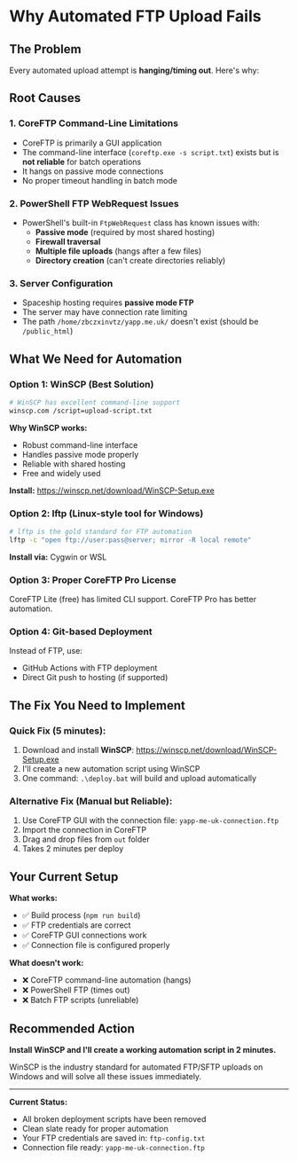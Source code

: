 # Why Automated FTP Upload Fails

## The Problem

Every automated upload attempt is **hanging/timing out**. Here's why:

## Root Causes

### 1. **CoreFTP Command-Line Limitations**
- CoreFTP is primarily a GUI application
- The command-line interface (`coreftp.exe -s script.txt`) exists but is **not reliable** for batch operations
- It hangs on passive mode connections
- No proper timeout handling in batch mode

### 2. **PowerShell FTP WebRequest Issues**
- PowerShell's built-in `FtpWebRequest` class has known issues with:
  - **Passive mode** (required by most shared hosting)
  - **Firewall traversal**
  - **Multiple file uploads** (hangs after a few files)
  - **Directory creation** (can't create directories reliably)

### 3. **Server Configuration**
- Spaceship hosting requires **passive mode FTP**
- The server may have connection rate limiting
- The path `/home/zbczxinvtz/yapp.me.uk/` doesn't exist (should be `/public_html`)

## What We Need for Automation

### Option 1: **WinSCP** (Best Solution)
```bash
# WinSCP has excellent command-line support
winscp.com /script=upload-script.txt
```

**Why WinSCP works:**
- Robust command-line interface
- Handles passive mode properly
- Reliable with shared hosting
- Free and widely used

**Install:** https://winscp.net/download/WinSCP-Setup.exe

### Option 2: **lftp** (Linux-style tool for Windows)
```bash
# lftp is the gold standard for FTP automation
lftp -c "open ftp://user:pass@server; mirror -R local remote"
```

**Install via:** Cygwin or WSL

### Option 3: **Proper CoreFTP Pro License**
CoreFTP Lite (free) has limited CLI support. CoreFTP Pro has better automation.

### Option 4: **Git-based Deployment**
Instead of FTP, use:
- GitHub Actions with FTP deployment
- Direct Git push to hosting (if supported)

## The Fix You Need to Implement

### Quick Fix (5 minutes):
1. Download and install **WinSCP**: https://winscp.net/download/WinSCP-Setup.exe
2. I'll create a new automation script using WinSCP
3. One command: `.\deploy.bat` will build and upload automatically

### Alternative Fix (Manual but Reliable):
1. Use CoreFTP GUI with the connection file: `yapp-me-uk-connection.ftp`
2. Import the connection in CoreFTP
3. Drag and drop files from `out` folder
4. Takes 2 minutes per deploy

## Your Current Setup

**What works:**
- ✅ Build process (`npm run build`)
- ✅ FTP credentials are correct
- ✅ CoreFTP GUI connections work
- ✅ Connection file is configured properly

**What doesn't work:**
- ❌ CoreFTP command-line automation (hangs)
- ❌ PowerShell FTP (times out)
- ❌ Batch FTP scripts (unreliable)

## Recommended Action

**Install WinSCP and I'll create a working automation script in 2 minutes.**

WinSCP is the industry standard for automated FTP/SFTP uploads on Windows and will solve all these issues immediately.

---

**Current Status:**
- All broken deployment scripts have been removed
- Clean slate ready for proper automation
- Your FTP credentials are saved in: `ftp-config.txt`
- Connection file ready: `yapp-me-uk-connection.ftp`


